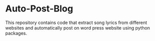 # Auto-Post-Blog
This repository contains code that extract song lyrics from different websites and automatically post on word press website using python packages.
